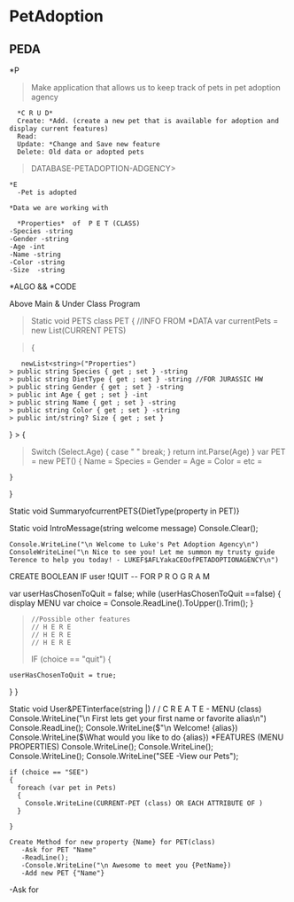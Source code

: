 # PetAdoption

## PEDA

\*P

> Make application that allows us to keep track of pets in pet adoption agency

      *C R U D*
      Create: *Add. (create a new pet that is available for adoption and display current features)
      Read:
      Update: *Change and Save new feature
      Delete: Old data or adopted pets

> DATABASE-PETADOPTION-ADGENCY>

    *E
      -Pet is adopted

    *Data we are working with

      *Properties*  of  P E T (CLASS)
    -Species -string
    -Gender -string
    -Age -int
    -Name -string
    -Color -string
    -Size  -string

\*ALGO && \*CODE

Above Main & Under Class Program

> Static void PETS
> class PET
> {
> //INFO FROM \*DATA
> var currentPets = new List<string>(CURRENT PETS)

> {

       newList<string>("Properties")
    > public string Species { get ; set } -string
    > public string DietType { get ; set } -string //FOR JURASSIC HW
    > public string Gender { get ; set } -string
    > public int Age { get ; set } -int
    > public string Name { get ; set } -string
    > public string Color { get ; set } -string
    > public int/string? Size { get ; set }

} > {

> Switch (Select.Age)
> {
> case " "
> break;
> }
> return int.Parse(Age)
> }
> var PET = new PET()
> {
> Name =
> Species =
> Gender =
> Age =
> Color =
> etc =

    }

}

Static void SummaryofcurrentPETS{DietType(property in PET<class>)}

Static void IntroMessage(string welcome message)
Console.Clear();

    Console.WriteLine("\n Welcome to Luke's Pet Adoption Agency\n")
    ConsoleWriteLine("\n Nice to see you! Let me summon my trusty guide Terence to help you today! - LUKEF$AFLYakaCEOofPETADOPTIONAGENCY\n")

CREATE BOOLEAN IF user !QUIT -- FOR P R O G R A M

var userHasChosenToQuit = false;
while (userHasChosenToQuit ==false)
{
display MENU
var choice = Console.ReadLine().ToUpper().Trim();
}

>     //Possible other features
>     // H E R E
>     // H E R E
>     // H E R E
>
> IF (choice == "quit")
> {

    userHasChosenToQuit = true;

}
}

Static void User&PETinterface(string |)
/
/
C R E A T E - MENU (class)
Console.WriteLine("\n First lets get your first name or favorite alias\n")
Console.ReadLine();
Console.WriteLine($"\n Welcome! {alias})
Console.WriteLine($\What would you like to do {alias})
\*FEATURES (MENU PROPERTIES)
Console.WriteLine();
Console.WriteLine();
Console.WriteLine();
Console.WriteLine("SEE -View our Pets");

    if (choice == "SEE")
    {
      foreach (var pet in Pets)
      {
        Console.WriteLine(CURRENT-PET (class) OR EACH ATTRIBUTE OF )
      }

    }

    Create Method for new property {Name} for PET(class)
       -Ask for PET "Name"
       -ReadLine();
       -Console.WriteLine("\n Awesome to meet you {PetName})
       -Add new PET {"Name"}

-Ask for
